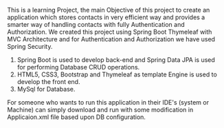 This is a learning Project, the main Objective of this project to create an application which stores contacts in very efficient way and provides a smarter way of handling contacts with fully Authentication and Authorization. We created this project using Spring Boot Thymeleaf with MVC Architecture and for Authentication and Authorization we have used Spring Security.

1. Spring Boot is used to develop back-end and Spring Data JPA is used for performing Database CRUD operations.
2. HTML5, CSS3, Bootstrap and Thymeleaf as template Engine is used to develop the front end.
3. MySql for Database.

For someone who wants to run this application in their IDE's (system or Machine) can simply download and run with some modification in Applicaion.xml file based upon DB configuration. 
